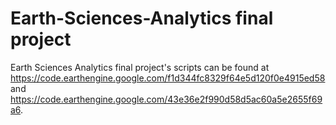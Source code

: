 # Earth-Sciences-Analytics final project
Earth Sciences Analytics final project's scripts can be found at https://code.earthengine.google.com/f1d344fc8329f64e5d120f0e4915ed58 and https://code.earthengine.google.com/43e36e2f990d58d5ac60a5e2655f69a6.
